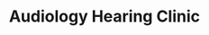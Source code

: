 ---
title: "Audiology Hearing Clinic"
url: /brookfield/audiology-hearing-clinic/
shop: hearing aids
---